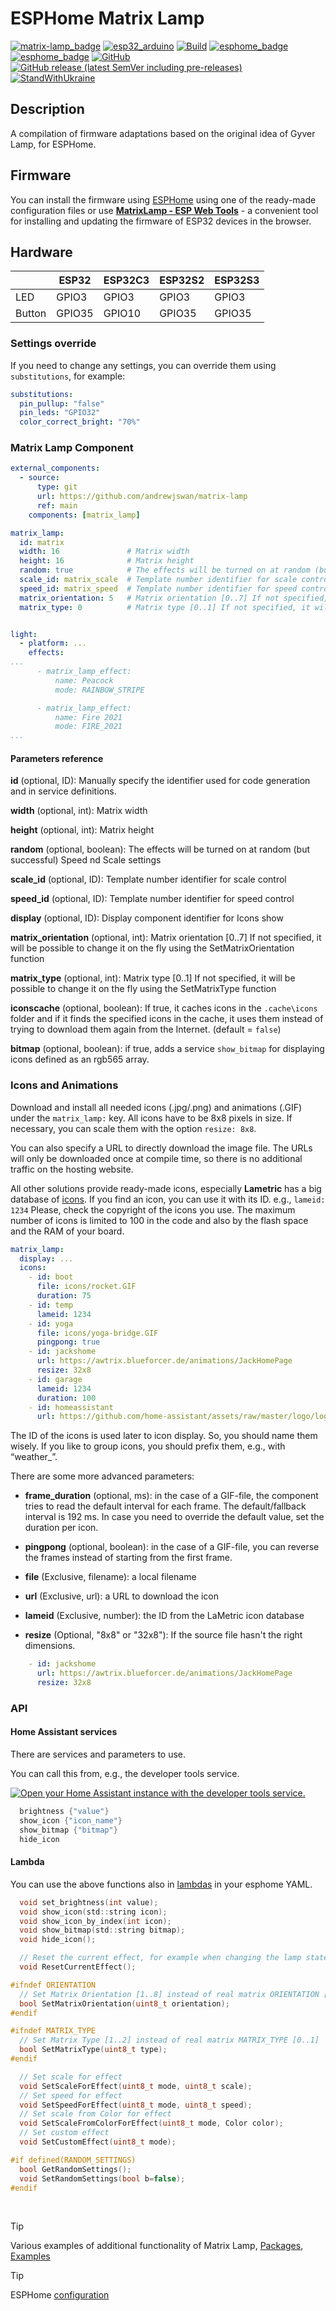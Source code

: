 # ESPHome Matrix Lamp
[![matrix-lamp_badge](https://img.shields.io/static/v1?label=Matrix&message=Lamp&color=orange&logo=lighthouse&logoColor=white)](https://github.com/andrewjswan/esphome-components/)
[![esp32_arduino](https://img.shields.io/badge/ESP32-Arduino-darkcyan.svg)](https://esphome.io/)
[![Build](https://github.com/andrewjswan/matrix-lamp/actions/workflows/build.yaml/badge.svg)](https://github.com/andrewjswan/matrix-lamp/actions/workflows/build.yaml)
[![esphome_badge](https://img.shields.io/static/v1?label=ESPHome&message=Components&color=blue&logo=esphome)](https://github.com/andrewjswan/esphome-components/)
[![esphome_badge](https://img.shields.io/static/v1?label=ESPHome&message=Config&color=blue&logo=esphome)](https://esphome.io/)
[![GitHub](https://img.shields.io/github/license/andrewjswan/matrix-lamp?color=blue)](https://github.com/andrewjswan/matrix-lamp/blob/main/LICENSE)
[![GitHub release (latest SemVer including pre-releases)](https://img.shields.io/github/v/release/andrewjswan/matrix-lamp?include_prereleases)](https://github.com/andrewjswan/matrix-lamp/releases)
[![StandWithUkraine](https://raw.githubusercontent.com/vshymanskyy/StandWithUkraine/main/badges/StandWithUkraine.svg)](https://github.com/vshymanskyy/StandWithUkraine/blob/main/docs/README.md)

## Description
A compilation of firmware adaptations based on the original idea of Gyver Lamp, for ESPHome.

## Firmware
You can install the firmware using [ESPHome](https://esphome.io/) using one of the ready-made configuration files or use [**MatrixLamp - ESP Web Tools**](https://andrewjswan.github.io/matrix-lamp/) - a convenient tool for installing and updating the firmware of ESP32 devices in the browser.

## Hardware
|       |ESP32  |ESP32C3 |ESP32S2 | ESP32S3 | 
|-------|-------|--------|--------|---------|
|LED    |GPIO3  |GPIO3   |GPIO3   |GPIO3    |
|Button |GPIO35 |GPIO10  |GPIO35  |GPIO35   |

### Settings override

If you need to change any settings, you can override them using `substitutions`, for example:
```Yaml
substitutions:
  pin_pullup: "false"
  pin_leds: "GPIO32"
  color_correct_bright: "70%"
```

### Matrix Lamp Component
```Yaml
external_components:
  - source:
      type: git
      url: https://github.com/andrewjswan/matrix-lamp
      ref: main
    components: [matrix_lamp]

matrix_lamp:
  id: matrix
  width: 16               # Matrix width
  height: 16              # Matrix height
  random: true            # The effects will be turned on at random (but successful) Speed ​nd Scale settings
  scale_id: matrix_scale  # Template number identifier for scale control
  speed_id: matrix_speed  # Template number identifier for speed control
  matrix_orientation: 5   # Matrix orientation [0..7] If not specified, it will be possible to change it on the fly using the SetMatrixOrientation function
  matrix_type: 0          # Matrix type [0..1] If not specified, it will be possible to change it on the fly using the SetMatrixType function


light:
  - platform: ...
    effects:
...
      - matrix_lamp_effect:
          name: Peacock
          mode: RAINBOW_STRIPE

      - matrix_lamp_effect:
          name: Fire 2021
          mode: FIRE_2021
...
```

#### Parameters reference

**id** (optional, ID): Manually specify the identifier used for code generation and in service definitions.

**width** (optional, int): Matrix width

**height** (optional, int):  Matrix height

**random** (optional, boolean): The effects will be turned on at random (but successful) Speed ​nd Scale settings

**scale_id** (optional, ID): Template number identifier for scale control

**speed_id** (optional, ID): Template number identifier for speed control

**display** (optional, ID): Display component identifier for Icons show

**matrix_orientation** (optional, int): Matrix orientation [0..7] If not specified, it will be possible to change it on the fly using the SetMatrixOrientation function

**matrix_type** (optional, int): Matrix type [0..1] If not specified, it will be possible to change it on the fly using the SetMatrixType function

**iconscache** (optional, boolean): If true, it caches icons in the `.cache\icons` folder and if it finds the specified icons in the cache, it uses them instead of trying to download them again from the Internet. (default = `false`)

**bitmap** (optional, boolean): if true, adds a service `show_bitmap` for displaying icons defined as an rgb565 array.

### Icons and Animations

Download and install all needed icons (.jpg/.png) and animations (.GIF) under the `matrix_lamp:` key. All icons have to be 8x8 pixels in size. If necessary, you can scale them with the option `resize: 8x8`.

You can also specify a URL to directly download the image file. The URLs will only be downloaded once at compile time, so there is no additional traffic on the hosting website.

All other solutions provide ready-made icons, especially **Lametric** has a big database of [icons](https://developer.lametric.com/icons). If you find an icon, you can use it with its ID. e.g., `lameid: 1234` Please, check the copyright of the icons you use. The maximum number of icons is limited to 100 in the code and also by the flash space and the RAM of your board.

```Yaml
matrix_lamp:
  display: ...
  icons: 
    - id: boot 
      file: icons/rocket.GIF
      duration: 75     
    - id: temp 
      lameid: 1234
    - id: yoga
      file: icons/yoga-bridge.GIF
      pingpong: true
    - id: jackshome
      url: https://awtrix.blueforcer.de/animations/JackHomePage
      resize: 32x8
    - id: garage
      lameid: 1234
      duration: 100
    - id: homeassistant
      url: https://github.com/home-assistant/assets/raw/master/logo/logo-special.png      
```

The ID of the icons is used later to icon display. So, you should name them wisely. If you like to group icons, you should prefix them, e.g., with “weather_”.

There are some more advanced parameters:

- **frame_duration** (optional, ms): in the case of a GIF-file, the component tries to read the default interval for each frame. The default/fallback interval is 192 ms. In case you need to override the default value, set the duration per icon.
- **pingpong** (optional, boolean): in the case of a GIF-file, you can reverse the frames instead of starting from the first frame.

- **file** (Exclusive, filename): a local filename
- **url** (Exclusive, url): a URL to download the icon
- **lameid** (Exclusive, number): the ID from the LaMetric icon database

- **resize** (Optional, "8x8" or "32x8"): If the source file hasn't the right dimensions.

```Yaml
    - id: jackshome
      url: https://awtrix.blueforcer.de/animations/JackHomePage
      resize: 32x8
```

### API 

#### Home Assistant services

There are services and parameters to use.

You can call this from, e.g., the developer tools service.

[![Open your Home Assistant instance with the developer tools service.](https://my.home-assistant.io/badges/developer_services.svg)](https://my.home-assistant.io/redirect/developer_services/)

```c
  brightness {"value"}
  show_icon {"icon_name"}
  show_bitmap {"bitmap"}
  hide_icon
```
#### Lambda

You can use the above functions also in [lambdas](https://esphome.io/automations/actions#lambda-action) in your esphome YAML.

```c
  void set_brightness(int value);
  void show_icon(std::string icon);
  void show_icon_by_index(int icon);
  void show_bitmap(std::string bitmap);
  void hide_icon();

  // Reset the current effect, for example when changing the lamp state. 
  void ResetCurrentEffect();

#ifndef ORIENTATION
  // Set Matrix Orientation [1..8] instead of real matrix ORIENTATION [0..7]
  bool SetMatrixOrientation(uint8_t orientation);
#endif

#ifndef MATRIX_TYPE
  // Set Matrix Type [1..2] instead of real matrix MATRIX_TYPE [0..1]
  bool SetMatrixType(uint8_t type);
#endif

  // Set scale for effect
  void SetScaleForEffect(uint8_t mode, uint8_t scale);
  // Set speed for effect
  void SetSpeedForEffect(uint8_t mode, uint8_t speed);
  // Set scale from Color for effect
  void SetScaleFromColorForEffect(uint8_t mode, Color color);
  // Set custom effect
  void SetCustomEffect(uint8_t mode);

#if defined(RANDOM_SETTINGS)
  bool GetRandomSettings();
  void SetRandomSettings(bool b=false);
#endif
```

<br />

> [!TIP]
> Various examples of additional functionality of Matrix Lamp, [Packages](https://github.com/andrewjswan/matrix-lamp/tree/main/packages), [Examples](https://github.com/andrewjswan/matrix-lamp/tree/main/examples)

> [!TIP]
> ESPHome [configuration](https://github.com/andrewjswan/esphome-config)
